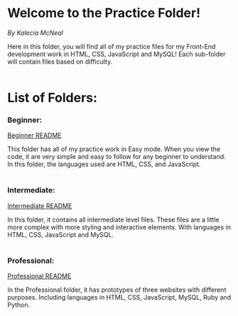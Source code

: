 # Welcome to the Practice Folder!
<em>By Kalecia McNeal</em>

Here in this folder, you will find all of my practice files for my Front-End development work in HTML, CSS, JavaScript and MySQL! Each sub-folder will contain files based on difficulty.  <br> <br>

# List of Folders: 

### Beginner: 
[Beginner README](Beginner/README.md "My Beginner README")

This folder has all of my practice work in Easy mode. When you view the code, it are very simple and easy to follow for any beginner to understand. In this folder, the languages used are HTML, CSS, and JavaScript. <br> <br>

### Intermediate: 
[Intermediate README](Intermediate/README.md "My Intermediate README")

In this folder, it contains all intermediate level files. These files are a little more complex with more styling and interactive elements. With languages in HTML, CSS, JavaScript and MySQL. <br> <br>

### Professional: 
[Professional README](Professional/README.md "My Professional README")

In the Professional folder, it has prototypes of three websites with different purposes. Including languages in HTML, CSS, JavaScript, MySQL, Ruby and Python. 